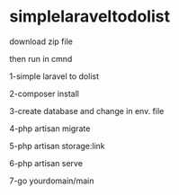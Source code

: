 # simplelaraveltodolist
download zip file 

then run in cmnd

1-simple laravel to dolist

2-composer install

3-create database and change in env. file

4-php artisan migrate

5-php artisan storage:link

6-php artisan serve

7-go yourdomain/main

